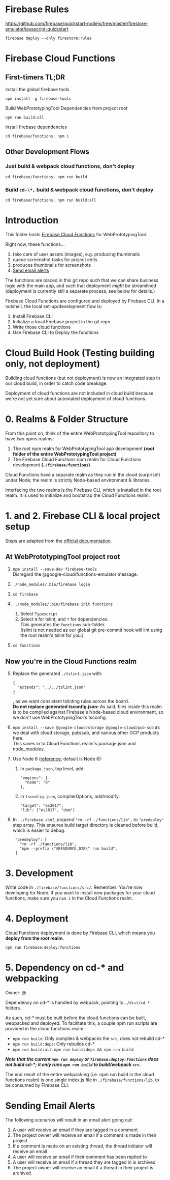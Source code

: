 # Firebase Rules

https://github.com/firebase/quickstart-nodejs/tree/master/firestore-emulator/javascript-quickstart

```
firebase deploy --only firestore:rules
```

# Firebase Cloud Functions

## First-timers TL;DR

Install the global firebase tools

```
npm install -g firebase-tools
```

Build WebPrototypingTool Dependencies from project root

```
npm run build:all

```

Install firebase dependencies

```
cd firebase/functions; npm i
```

## Other Development Flows

### Just build & webpack cloud functions, don't deploy

```
cd firebase/functions; npm run build
```

### Build `cd-\*,` build & webpack cloud functions, don't deploy

```
cd firebase/functions; npm run build:all
```

# Introduction

This folder hosts [Firebase Cloud Functions](https://firebase.google.com/docs/functions/) for WebPrototypingTool.

Right now, these functions...

1. take care of user assets (images), e.g. producing thumbnails
1. queue screenshot tasks for project edits
1. produces thumbnails for screenshots
1. [Send email alerts](#sending-email-alerts)

The functions are placed in this git repo such that we can share
business logic with the main app, and such that deployment _might_ be
streamlined (deployment is currently still a separate process, see below for
details.)

Firebase Cloud Functions are configured and deployed by Firebase CLI. In a
nutshell, the local set-up/development flow is:

1. Install Firebase CLI
1. Initialize a local Firebase project in the git repo
1. Write those cloud functions
1. Use Firebase CLI to Deploy the functions

# Cloud Build Hook (Testing building only, not deployment)

Building cloud functions (but not deployment) is now an integrated step in our
cloud build, in order to catch code breakage.

Deployment of cloud functions are not included in cloud build because we're not
yet sure about automated deployment of cloud functions.

# 0. Realms & Folder Structure

From this point on, think of the entire WebPrototypingTool repository to have two npms realms:

1. The root npm realm for WebPrototypingTool app development **(root folder of the entire WebPrototypingTool project)**
1. The Firebase Cloud Functions npm realm for Cloud Functions development **(`./firebase/functions`)**

Cloud Functions have a separate realm as they run in the cloud (surprise!)
under Node; the realm is strictly Node-based environment & libraries.

Interfacing the two realms is the Firebase CLI, which is installed in the
root realm. It is used to initialize and bootstrap the Cloud Functions realm.

# 1. and 2. Firebase CLI & local project setup

Steps are adapted from the [official documentation](https://firebase.google.com/docs/functions/get-started).

## At WebPrototypingTool project root

1. `npm install --save-dev firebase-tools`\
   Disregard the @google-cloud/functions-emulator message.
1. `./node_modules/.bin/firebase login`
1. `cd firebase`

1. `../node_modules/.bin/firebase init functions`

   1. Select `Typescript`
   1. Select `N` for tslint, and `Y` for dependencies.\
      This generates the `functions` sub-folder.\
      (tslint is not needed as our global git pre-commit hook will lint using the
      root realm's tslint for you.)

1. `cd functions`

## Now you're in the Cloud Functions realm

5. Replace the generated `./tslint.json` with:

   ```
   {
     "extends": "../../tslint.json"
   }
   ```

   , as we want consistent tslinting rules across the board.\
   **Do not replace generated tsconfig.json:** As said, files inside this realm
   is to be compiled against Firebase's Node-based cloud environment, so we
   don't use WebPrototypingTool's tsconfig.

1. `npm install --save @google-cloud/storage @google-cloud/pub-sub` as we deal
   with cloud storage, pub/sub, and various other GCP products here.\
   This saves in to Cloud Functions realm's package.json and node_modules.

1. Use Node 8 ([reference](https://firebase.googleblog.com/2018/08/cloud-functions-for-firebase-config-node-8-timeout-memory-region.html); default is Node 6):

   1. In `package.json`, top level, add:
      ```
      "engines": {
        "node": "8"
      },
      ```
   1. In `tsconfig.json`, compilerOptions, add/modify:
      ```
      "target": "es2017",
      "lib": ["es2017", "dom"]
      ```

1. In `../firebase.conf`, _prepend_ `"rm -rf ./functions/lib",` to `"predeploy"`
   step array. This ensures build target directory is cleaned before build, which
   is easier to debug.

   ```
    "predeploy": [
      "rm -rf ./functions/lib",
      "npm --prefix \"$RESOURCE_DIR\" run build",
    ]
   ```

# 3. Development

Write code in `./firebase/functions/src/`. Remember: You're now developing for
Node. If you want to install new packages for your cloud functions, make sure
you `npm i` in the Cloud Functions realm.

# 4. Deployment

Cloud Functions deployment is done by Firebase CLI, which means you **deploy
from the root realm**.

```
npm run firebase:deploy:functions
```

# 5. Dependency on cd-\* and webpacking

Owner: @

Dependency on cd-\* is handled by webpack, pointing to `./dist/cd-*` folders.

As such, cd-\* must be built before the cloud functions can be built, webpacked
and deployed. To facilitate this, a couple npm run scripts are provided in the
cloud functions realm:

- `npm run build`: Only compiles & webpacks the `src`, does not rebuild cd-\*
- `npm run build:deps`: Only rebuilds cd-\*
- `npm run build:all`: `npm run build:deps && npm run build`

_**Note that the current `npm run deploy` or `firebase:deploy:functions` does not build cd-\*; it only runs `npm run build` to build/webpack `src`.**_

The end result of the entire webpacking (i.e. npm run build in the cloud
functions realm) is one single index.js file in `./firebase/functions/lib`,
to be consumed by Firebase CLI.

# Sending Email Alerts

The following scenarios will result in an email alert going out:

1. A user will receive an email if they are tagged in a comment
1. The project owner will receive an email if a comment is made in their project
1. If a comment is made on an existing thread, the thread initiator will receive an email
1. A user will receive an email if their comment has been replied to
1. A user will receive an email if a thread they are tagged in is archived
1. The project owner will receive an email if a thread in their project is archived
